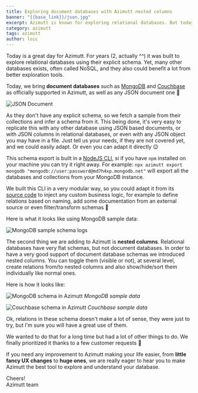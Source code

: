```yaml
---
title: Exploring document databases with Azimutt nested columns
banner: "{{base_link}}/json.jpg"
excerpt: Azimutt is known for exploring relational databases. But today, it got a huge upgrade, making document databases such as MongoDB and Couchbase easily explorable too. Let's dive in.
category: azimutt
tags: azimutt
author: loic
---
```


Today is a great day for Azimutt. For years (2, actually ^^) it was built to explore relational databases using their explicit schema. Yet, many other databases exists, often called NoSQL, and they also could benefit a lot from better exploration tools.

Today, we bring **document databases** such as [MongoDB](https://www.mongodb.com) and [Couchbase](https://www.couchbase.com) as officially supported in Azimutt, as well as any JSON document one 🎉

![JSON Document]({{base_link}}/json.jpg)

As they don't have any explicit schema, so we fetch a sample from their collections and infer a schema from it. This being done, it's very easy to replicate this with any other database using JSON based documents, or with JSON columns in relational databases, or even with any JSON object you may have in a file. Just tell us your needs, if they are not covered yet, and we could easily adapt. Or even you can adapt it directly 😉

This schema export is built in a [NodeJS CLI](https://www.npmjs.com/package/azimutt), si if you have `npm` installed on your machine you can try it right away. For example: `npx azimutt export mongodb "mongodb://user:password@md7h4xp.mongodb.net"` will export all the databases and collections from your MongoDB instance.

We built this CLI in a very modular way, so you could adapt it from its [source code](https://github.com/azimuttapp/azimutt/tree/main/cli) to inject any custom business logic, for example to define relations based on naming, add some documentation from an external source or even filter/transform schemas 🤘

Here is what it looks like using MongoDB sample data:

![MongoDB sample schema logs]({{base_link}}/cli-logs.jpg)

The second thing we are adding to Azimutt is **nested columns**. Relational databases have very flat schemas, but not document databases. In order to have a very good support of document database schemas we introduced nested columns. You can toggle them (visible or not), at several level, create relations from/to nested columns and also show/hide/sort them individually like normal ones.

Here is how it looks like:

![MongoDB schema in Azimutt]({{base_link}}/mongodb-in-azimutt.png)
*MongoDB sample data*

![Couchbase schema in Azimutt]({{base_link}}/couchbase-in-azimutt.png)
*Couchbase sample data*

Ok, relations in these schema doesn't make a lot of sense, they were just to try, but I'm sure you will have a great use of them.

We wanted to do that for a long time but had a lot of other things to do. We finally prioritized it thanks to a few customer requests 🎉

If you need any improvement to Azimutt making your life easier, from **little fancy UX changes** to **huge ones**, we are really eager to hear you to make Azimutt the best tool to explore and understand your database.

Cheers!  
Azimutt team
